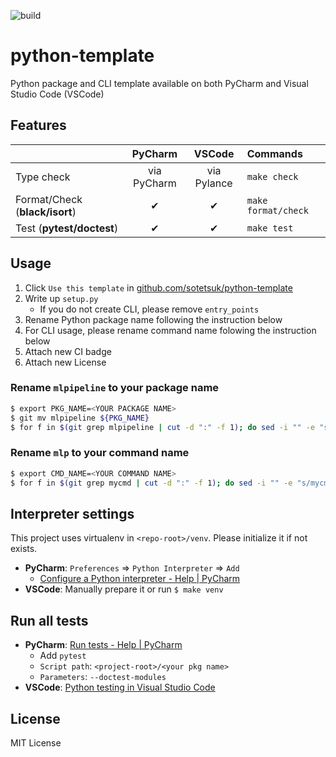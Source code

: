 ![build](https://github.com/sotetsuk/python-template/workflows/build/badge.svg)

# python-template

Python package and CLI template available on both PyCharm and Visual Studio Code (VSCode)

## Features

|                                |   PyCharm   |   VSCode    | Commands            |
| :----------------------------- | :---------: | :---------: | :------------------ |
| Type check                     | via PyCharm | via Pylance | `make check`        |
| Format/Check (**black/isort**) |      ✔      |      ✔      | `make format/check` |
| Test (**pytest/doctest**)      |      ✔      |      ✔      | `make test`         |

## Usage

1. Click `Use this template` in [github.com/sotetsuk/python-template](https://github.com/sotetsuk/python-template)
2. Write up `setup.py`
   - If you do not create CLI, please remove `entry_points`
3. Rename Python package name following the instruction below
4. For CLI usage, please rename command name folowing the instruction below
5. Attach new CI badge
6. Attach new License

### Rename `mlpipeline` to your package name

```sh
$ export PKG_NAME=<YOUR PACKAGE NAME>
$ git mv mlpipeline ${PKG_NAME}
$ for f in $(git grep mlpipeline | cut -d ":" -f 1); do sed -i "" -e "s/mlpipeline/${PKG_NAME}/" ${f} ; done
```

### Rename `mlp` to your command name

```sh
$ export CMD_NAME=<YOUR COMMAND NAME>
$ for f in $(git grep mycmd | cut -d ":" -f 1); do sed -i "" -e "s/mycmd/${PKG_NAME}/" ${f} ; done
```

## Interpreter settings

This project uses virtualenv in `<repo-root>/venv`. Please initialize it if not exists.

- **PyCharm**: `Preferences` => `Python Interpreter` => `Add`
  - [Configure a Python interpreter - Help | PyCharm](https://www.jetbrains.com/help/pycharm/configuring-python-interpreter.html)
- **VSCode**: Manually prepare it or run `$ make venv`

## Run all tests

- **PyCharm**: [Run tests - Help | PyCharm](https://www.jetbrains.com/help/pycharm/performing-tests.html)
  - Add `pytest`
  - `Script path`: `<project-root>/<your pkg name>`
  - `Parameters`: `--doctest-modules`
- **VSCode**: [Python testing in Visual Studio Code](https://code.visualstudio.com/docs/python/testing)

## License

MIT License
